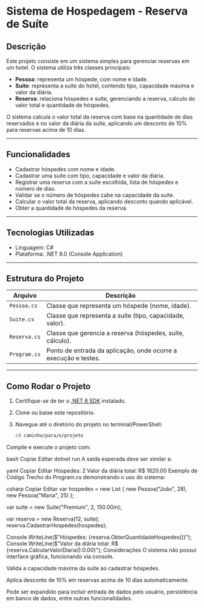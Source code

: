 # Sistema de Hospedagem - Reserva de Suíte

## Descrição

Este projeto consiste em um sistema simples para gerenciar reservas em um hotel. O sistema utiliza três classes principais:

- **Pessoa**: representa um hóspede, com nome e idade.
- **Suite**: representa a suíte do hotel, contendo tipo, capacidade máxima e valor da diária.
- **Reserva**: relaciona hóspedes e suíte, gerenciando a reserva, cálculo do valor total e quantidade de hóspedes.

O sistema calcula o valor total da reserva com base na quantidade de dias reservados e no valor da diária da suíte, aplicando um desconto de 10% para reservas acima de 10 dias.

---

## Funcionalidades

- Cadastrar hóspedes com nome e idade.
- Cadastrar uma suíte com tipo, capacidade e valor da diária.
- Registrar uma reserva com a suíte escolhida, lista de hóspedes e número de dias.
- Validar se o número de hóspedes cabe na capacidade da suíte.
- Calcular o valor total da reserva, aplicando desconto quando aplicável.
- Obter a quantidade de hóspedes da reserva.

---

## Tecnologias Utilizadas

- Linguagem: C#
- Plataforma: .NET 8.0 (Console Application)

---

## Estrutura do Projeto

| Arquivo       | Descrição                                        |
|---------------|-------------------------------------------------|
| `Pessoa.cs`   | Classe que representa um hóspede (nome, idade). |
| `Suite.cs`    | Classe que representa a suíte (tipo, capacidade, valor). |
| `Reserva.cs`  | Classe que gerencia a reserva (hóspedes, suíte, cálculo). |
| `Program.cs`  | Ponto de entrada da aplicação, onde ocorre a execução e testes. |

---

## Como Rodar o Projeto

1. Certifique-se de ter o [.NET 8 SDK](https://dotnet.microsoft.com/en-us/download/dotnet/8.0) instalado.

2. Clone ou baixe este repositório.

3. Navegue até o diretório do projeto no terminal/PowerShell:

   ```bash
   cd caminho/para/o/projeto
Compile e execute o projeto com:

bash
Copiar
Editar
dotnet run
A saída esperada deve ser similar a:

yaml
Copiar
Editar
Hóspedes: 2
Valor da diária total: R$ 1620.00
Exemplo de Código
Trecho do Program.cs demonstrando o uso do sistema:

csharp
Copiar
Editar
var hospedes = new List<Pessoa>
{
    new Pessoa("João", 28),
    new Pessoa("Maria", 25)
};

var suite = new Suite("Premium", 2, 150.00m);

var reserva = new Reserva(12, suite);
reserva.CadastrarHospedes(hospedes);

Console.WriteLine($"Hóspedes: {reserva.ObterQuantidadeHospedes()}");
Console.WriteLine($"Valor da diária total: R$ {reserva.CalcularValorDiaria():0.00}");
Considerações
O sistema não possui interface gráfica, funcionando via console.

Valida a capacidade máxima da suíte ao cadastrar hóspedes.

Aplica desconto de 10% em reservas acima de 10 dias automaticamente.

Pode ser expandido para incluir entrada de dados pelo usuário, persistência em banco de dados, entre outras funcionalidades.
